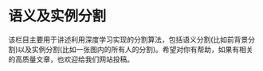 # 语义及实例分割
  该栏目主要用于讲述利用深度学习实现的分割算法，包括语义分割(比如前背景分割)以及实例分割(比如一张图内的所有人的分割)。希望对你有帮助，如果有相关的高质量文章，也欢迎给我们网站投稿。

